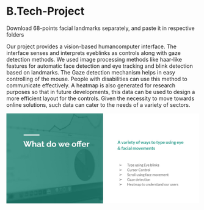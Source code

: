 # B.Tech-Project

Download 68-points facial landmarks separately, and paste it in respective folders


Our project provides a vision-based humancomputer interface. The interface senses and interprets eyeblinks as controls along with gaze detection methods. We used image processing methods like haar-like features for automatic face detection and eye tracking and blink detection based on landmarks. The Gaze detection mechanism helps in easy controlling of the mouse. People with disabilities can use this method to communicate effectively. A heatmap is also generated for research purposes so that in future developments, this data can be used to design a more efficient layout for the controls. Given the necessity to move towards online solutions, such data can cater to the needs of a variety of sectors.


<img src="p1.JPG"  />
